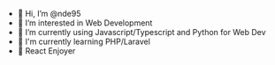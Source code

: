 - 👋 Hi, I’m @nde95
- 👀 I’m interested in Web Development
- 🌱 I’m currently using Javascript/Typescript and Python for Web Dev
- 🧐 I'm currently learning PHP/Laravel
- 💪 React Enjoyer


<!---
nde95/nde95 is a ✨ special ✨ repository because its `README.md` (this file) appears on your GitHub profile.
You can click the Preview link to take a look at your changes.
--->
